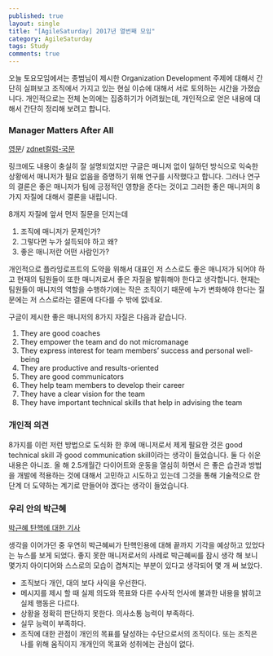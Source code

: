 ```yaml
---
published: true
layout: single
title: "[AgileSaturday] 2017년 열번째 모임"
category: AgileSaturday
tags: Study
comments: true
---
```


오늘 토요모임에서는 종범님이 제시한 Organization Development 주제에 대해서 간단히 실펴보고 조직에서 가지고 있는 현실 이슈에 대해서 서로 토의하는 시간을 가졌습니다. 개인적으로는 전체 논의에는 집중하기가 어려웠는데, 개인적으로 얻은 내용에 대해서 간단히 정리해 보려고 합니다.

### Manager Matters After All
[영문](https://www.infoq.com/news/2017/02/google-managers)/
[zdnet컬럼-국문](http://www.zdnet.co.kr/column/column_view.asp?artice_id=20170227091914&lo=z46)

링크에도 내용이 충실히 잘 설명되었지만 구글은 매니저 없이 일하던 방식으로 익숙한 상황에서 매니저가 필요 없음을 증명하기 위해 연구를 시작했다고 합니다. 그러나 연구의 결론은 좋은 매니저가 팀에 긍정적인 영향을 준다는 것이고 그러한 좋은 매니저의 8가지 자질에 대해서 결론을 내립니다.

8개지 자질에 앞서 먼저 질문을 던지는데

1. 조직에 매니저가 문제인가?
1. 그렇다면 누가 설득되야 하고 왜?
1. 좋은 매니저란 어떤 사람인가?

개인적으로 플라잉로프트의 도약을 위해서 대표인 저 스스로도 좋은 매니저가 되어야 하고 현재의 팀원들이 또한 매니저로서 좋은 자질을 발휘해야 한다고 생각합니다. 현재는 팀원들이 매니저의 역할을 수행하기에는 작은 조직이기 때문에 누가 변화해야 한다는 질문에는 저 스스로라는 결론에 다다를 수 밖에 없네요.

구글이 제시한 좋은 매니저의 8가지 자질은 다음과 같습니다.

1. They are good coaches
1. They empower the team and do not micromanage
1. They express interest for team members’ success and personal well-being  
1. They are productive and results-oriented
1. They are good communicators
1. They help team members to develop their career
1. They have a clear vision for the team
1. They have important technical skills that help in advising the team

### 개인적 의견
8가지를 이런 저런 방법으로 도식화 한 후에 매니저로서 제게 필요한 것은 good technical skill 과 good communication skill이라는 생각이 들었습니다. 둘 다 쉬운 내용은 아니죠. 올 해 2.5개월간 다이어트와 운동을 열심히 하면서 은 좋은 습관과 방법을 개발에 적용하는 것에 대해서 고민하고 시도하고 있는데 그것을 통해 기술적으로 한 단계 더 도약하는 계기로 만들어야 겠다는 생각이 들었습니다.

### 우리 안의 박근혜
[박근혜 탄핵에 대한 기사](http://v.media.daum.net/v/20170311030224620)

생각을 이어가던 중 우연히 박근혜씨가 탄핵인용에 대해 끝까지 기각을 예상하고 있었다는 뉴스를 보게 되었다. 좋지 못한 매니저로서의 사례로 박근혜씨를 잠시 생각 해 보니 몇가지 아이디어와 스스로의 모습이 겹쳐지는 부분이 있다고 생각되어 몇 개 써 보았다.

* 조직보다 개인, 대의 보다 사익을 우선한다.
* 메시지를 제시 할 때 실제 의도와 목표와 다른 수사적 언사에 불과한 내용을 밝히고 실제 행동은 다르다.
* 상황을 정확히 판단하지 못한다. 의사소통 능력이 부족하다.
* 실무 능력이 부족하다.
* 조직에 대한 관점이 개인의 목표를 달성하는 수단으로서의 조직이다. 또는 조직은 나를 위해 움직이지 개개인의 목표와 성취에는 관심이 없다.
